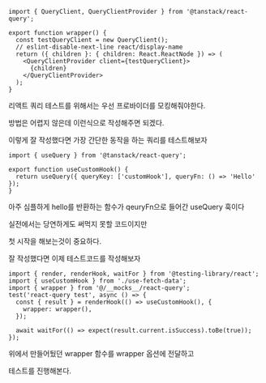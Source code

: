 ```tsx
import { QueryClient, QueryClientProvider } from '@tanstack/react-query';

export function wrapper() {
  const testQueryClient = new QueryClient();
  // eslint-disable-next-line react/display-name
  return ({ children }: { children: React.ReactNode }) => (
    <QueryClientProvider client={testQueryClient}>
      {children}
    </QueryClientProvider>
  );
}
```

리액트 쿼리 테스트를 위해서는 우선 프로바이더를 모킹해줘야한다.

방법은 어렵지 않은데 이런식으로 작성해주면 되겠다.

이렇게 잘 작성했다면 가장 간단한 동작을 하는 쿼리를 테스트해보자

```tsx
import { useQuery } from '@tanstack/react-query';

export function useCustomHook() {
  return useQuery({ queryKey: ['customHook'], queryFn: () => 'Hello' });
}
```

아주 심플하게 hello를 반환하는 함수가 qeuryFn으로 들어간 useQuery 훅이다

실전에서는 당연하게도 써먹지 못할 코드이지만

첫 시작을 해보는것이 중요하다.

잘 작성했다면 이제 테스트코드를 작성해보자

```tsx
import { render, renderHook, waitFor } from '@testing-library/react';
import { useCustomHook } from './use-fetch-data';
import { wrapper } from '@/__mocks__/react-query';
test('react-query test', async () => {
  const { result } = renderHook(() => useCustomHook(), {
    wrapper: wrapper(),
  });

  await waitFor(() => expect(result.current.isSuccess).toBe(true));
});
```

위에서 만들어뒀던 wrapper 함수를 wrapper 옵션에 전달하고

테스트를 진행해본다.
